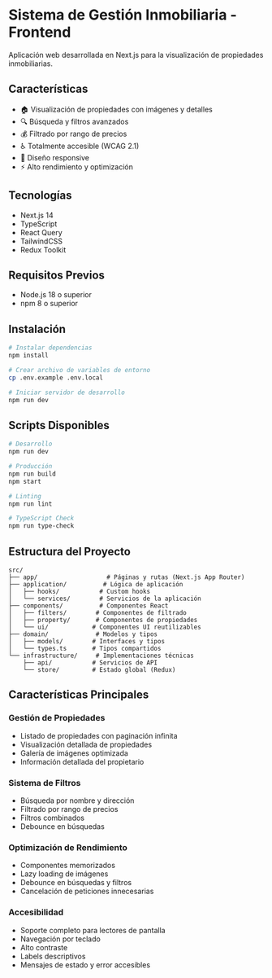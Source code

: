 # Sistema de Gestión Inmobiliaria - Frontend

Aplicación web desarrollada en Next.js para la visualización de propiedades inmobiliarias.

## Características

- 🏠 Visualización de propiedades con imágenes y detalles
- 🔍 Búsqueda y filtros avanzados
- 💰 Filtrado por rango de precios
- ♿ Totalmente accesible (WCAG 2.1)
- 📱 Diseño responsive
- ⚡ Alto rendimiento y optimización

## Tecnologías

- Next.js 14
- TypeScript
- React Query
- TailwindCSS
- Redux Toolkit

## Requisitos Previos

- Node.js 18 o superior
- npm 8 o superior

## Instalación

```bash
# Instalar dependencias
npm install

# Crear archivo de variables de entorno
cp .env.example .env.local

# Iniciar servidor de desarrollo
npm run dev
```

## Scripts Disponibles

```bash
# Desarrollo
npm run dev

# Producción
npm run build
npm start

# Linting
npm run lint

# TypeScript Check
npm run type-check
```

## Estructura del Proyecto

```
src/
├── app/                   # Páginas y rutas (Next.js App Router)
├── application/          # Lógica de aplicación
│   ├── hooks/           # Custom hooks
│   └── services/        # Servicios de la aplicación
├── components/          # Componentes React
│   ├── filters/        # Componentes de filtrado
│   ├── property/       # Componentes de propiedades
│   └── ui/            # Componentes UI reutilizables
├── domain/             # Modelos y tipos
│   ├── models/        # Interfaces y tipos
│   └── types.ts       # Tipos compartidos
└── infrastructure/     # Implementaciones técnicas
    ├── api/           # Servicios de API
    └── store/         # Estado global (Redux)
```

## Características Principales

### Gestión de Propiedades
- Listado de propiedades con paginación infinita
- Visualización detallada de propiedades
- Galería de imágenes optimizada
- Información detallada del propietario

### Sistema de Filtros
- Búsqueda por nombre y dirección
- Filtrado por rango de precios
- Filtros combinados
- Debounce en búsquedas

### Optimización de Rendimiento
- Componentes memorizados
- Lazy loading de imágenes
- Debounce en búsquedas y filtros
- Cancelación de peticiones innecesarias

### Accesibilidad
- Soporte completo para lectores de pantalla
- Navegación por teclado
- Alto contraste
- Labels descriptivos
- Mensajes de estado y error accesibles
